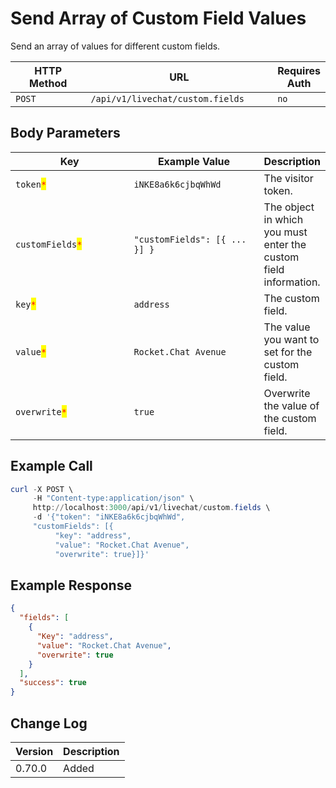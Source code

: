 # Send Array of Custom Field Values

Send an array of values for different custom fields.

<table><thead><tr><th width="163">HTTP Method</th><th width="332">URL</th><th>Requires Auth</th></tr></thead><tbody><tr><td><code>POST</code></td><td><code>/api/v1/livechat/custom.fields</code></td><td><code>no</code></td></tr></tbody></table>

## Body Parameters

<table><thead><tr><th width="215">Key</th><th width="225">Example Value</th><th>Description</th></tr></thead><tbody><tr><td><code>token</code><mark style="color:red;"><code>*</code></mark></td><td><code>iNKE8a6k6cjbqWhWd</code></td><td>The visitor token.</td></tr><tr><td><code>customFields</code><mark style="color:red;"><code>*</code></mark></td><td><code>"customFields": [{ ... }] }</code></td><td>The object in which you must enter the custom field information.</td></tr><tr><td><code>key</code><mark style="color:red;"><code>*</code></mark></td><td><code>address</code></td><td>The custom field.</td></tr><tr><td><code>value</code><mark style="color:red;"><code>*</code></mark></td><td><code>Rocket.Chat Avenue</code></td><td>The value you want to set for the custom field.</td></tr><tr><td><code>overwrite</code><mark style="color:red;"><code>*</code></mark></td><td><code>true</code></td><td>Overwrite the value of the custom field.</td></tr></tbody></table>

## Example Call

```powershell
curl -X POST \
     -H "Content-type:application/json" \
     http://localhost:3000/api/v1/livechat/custom.fields \
     -d '{"token": "iNKE8a6k6cjbqWhWd", 
     "customFields": [{
          "key": "address", 
          "value": "Rocket.Chat Avenue", 
          "overwrite": true}]}'
```

## Example Response

```json
{
  "fields": [
    {
      "Key": "address",
      "value": "Rocket.Chat Avenue",
      "overwrite": true
    }
  ],
  "success": true
}
```

## Change Log

| Version | Description |
| ------- | ----------- |
| 0.70.0  | Added       |
